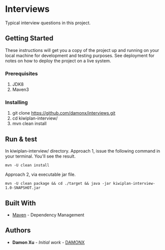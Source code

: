 # Interviews

Typical interview questions in this project.

## Getting Started

These instructions will get you a copy of the project up and running on your local machine for development and testing purposes. See deployment for notes on how to deploy the project on a live system.

### Prerequisites

1. JDK8
2. Maven3

### Installing
1. git clone https://github.com/damonx/interviews.git
2. cd kiwiplan-interview/
3. mvn clean install

## Run & test
In kiwiplan-interview/ directory.
Approach 1, issue the following command in your terminal. You'll see the result.

```
mvn -U clean install
```

Approach 2, via executable jar file.

```
mvn -U clean package && cd ./target && java -jar kiwiplan-interview-1.0-SNAPSHOT.jar
```

## Built With
* [Maven](https://maven.apache.org/) - Dependency Management

## Authors

* **Damon Xu** - *Initial work* - [DAMONX](https://github.com/damonx)

